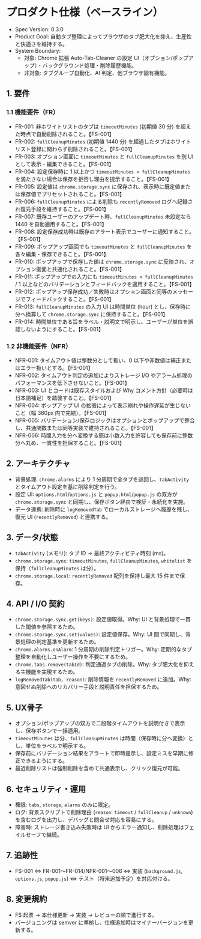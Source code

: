 # プロダクト仕様（ベースライン）
- Spec Version: 0.3.0
- Product Goal: 自動タブ整理によってブラウザのタブ肥大化を抑え、生産性と快適さを維持する。
- System Boundary:
  - 対象: Chrome 拡張 Auto-Tab-Cleaner の設定 UI（オプション/ポップアップ）・バックグラウンド処理・削除履歴機能。
  - 非対象: タブグループ自動化、AI 判定、他ブラウザ固有機能。

## 1. 要件
### 1.1 機能要件（FR）
- FR-001: 非ホワイトリストのタブは `timeoutMinutes` (初期値 30 分) を超えた時点で自動削除されること。【FS-001】
- FR-002: `fullCleanupMinutes` (初期値 1440 分) を超過したタブはホワイトリスト登録に関わらず削除されること。【FS-001】
- FR-003: オプション画面に `timeoutMinutes` と `fullCleanupMinutes` を別 UI として表示・編集できること。【FS-001】
- FR-004: 設定保存時に 1 以上かつ `timeoutMinutes < fullCleanupMinutes` を満たさない場合は保存を拒否し理由を提示すること。【FS-001】
- FR-005: 設定値は `chrome.storage.sync` に保存され、表示時に既定値または保存値でプリセットされること。【FS-001】
- FR-006: `fullCleanupMinutes` による削除も `recentlyRemoved` ログへ記録され復元手段を維持すること。【FS-001】
- FR-007: 既存ユーザーのアップデート時、`fullCleanupMinutes` 未設定なら 1440 を自動適用すること。【FS-001】
- FR-008: 設定保存成功時は既存のアラート表示でユーザーに通知すること。【FS-001】
- FR-009: ポップアップ画面でも `timeoutMinutes` と `fullCleanupMinutes` を各々編集・保存できること。【FS-001】
- FR-010: ポップアップで保存した値は `chrome.storage.sync` に反映され、オプション画面と共通化されること。【FS-001】
- FR-011: ポップアップでの入力にも `timeoutMinutes < fullCleanupMinutes` / 1 以上などのバリデーションとフィードバックを適用すること。【FS-001】
- FR-012: ポップアップ保存成功／失敗時はオプション画面と同等のメッセージでフィードバックすること。【FS-001】
- FR-013: `fullCleanupMinutes` の入力 UI は時間単位 (hour) とし、保存時に分へ換算して `chrome.storage.sync` に保持すること。【FS-001】
- FR-014: 時間単位である旨をラベル・説明文で明示し、ユーザーが単位を誤認しないようにすること。【FS-001】

### 1.2 非機能要件（NFR）
- NFR-001: タイムアウト値は整数分として扱い、0 以下や非数値は補正またはエラー扱いとする。【FS-001】
- NFR-002: タイムアウト判定の追加によりストレージ I/O やアラーム処理のパフォーマンスを低下させないこと。【FS-001】
- NFR-003: UI とコードは既存スタイルおよび Why コメント方針（必要時は日本語補足）を踏襲すること。【FS-001】
- NFR-004: ポップアップ UI の拡張によって表示崩れや操作遅延が生じないこと（幅 360px 内で完結）。【FS-001】
- NFR-005: バリデーション/保存ロジックはオプションとポップアップで整合し、共通関数または同等実装で維持されること。【FS-001】
- NFR-006: 時間入力を分へ変換する際は小数入力を許容しても保存前に整数分へ丸め、一貫性を担保すること。【FS-001】

## 2. アーキテクチャ
- 背景処理: `chrome.alarms` により 1 分周期で全タブを巡回し、`tabActivity` とタイムアウト設定を基に削除判定を行う。
- 設定 UI: `options.html`/`options.js` と `popup.html`/`popup.js` の双方が `chrome.storage.sync` と同期し、保存ボタン経由で検証・永続化を実施。
- データ連携: 削除時に `logRemovedTab` でローカルストレージへ履歴を残し、復元 UI (`recentlyRemoved`) と連携する。

## 3. データ/状態
- `tabActivity` (メモリ): タブ ID → 最終アクティビティ時刻 (ms)。
- `chrome.storage.sync`: `timeoutMinutes`, `fullCleanupMinutes`, `whitelist` を保持（`fullCleanupMinutes` は分）。
- `chrome.storage.local`: `recentlyRemoved` 配列を保持し最大 15 件まで保存。

## 4. API / I/O 契約
- `chrome.storage.sync.get(keys)`: 設定値取得。Why: UI と背景処理で一貫した閾値を参照するため。
- `chrome.storage.sync.set(values)`: 設定値保存。Why: UI 間で同期し、背景処理の判定基準を更新するため。
- `chrome.alarms.onAlarm`: 1 分周期の削除判定トリガー。Why: 定期的なタブ整理を自動化しユーザー操作を不要にするため。
- `chrome.tabs.remove(tabId)`: 判定通過タブの削除。Why: タブ肥大化を抑える主機能を実現するため。
- `logRemovedTab(tab, reason)`: 削除情報を `recentlyRemoved` に追加。Why: 意図せぬ削除へのリカバリー手段と説明責任を担保するため。

## 5. UX骨子
- オプション/ポップアップの双方で二段階タイムアウトを説明付きで表示し、保存ボタンで一括適用。
- `timeoutMinutes` は分、`fullCleanupMinutes` は時間（保存時に分へ変換）とし、単位をラベルで明示する。
- 保存前にバリデーション結果をアラートで即時提示し、設定ミスを早期に修正できるようにする。
- 最近削除リストは強制削除を含めて共通表示し、クリック復元が可能。

## 6. セキュリティ・運用
- 権限: `tabs`, `storage`, `alarms` のみに限定。
- ログ: 背景スクリプトで削除理由 (`reason`: `timeout` / `fullCleanup` / `unknown`) を含むログを出力し、デバッグと問合せ対応を容易にする。
- 障害時: ストレージ書き込み失敗時は UI からエラー通知し、削除処理はフェイルセーフで継続。

## 7. 追跡性
- FS-001 ⇔ FR-001〜FR-014/NFR-001〜006 ⇔ 実装 (`background.js`, `options.js`, `popup.js`) ⇔ テスト（将来追加予定）を対応付ける。

## 8. 変更規約
- FS 起票 → 本仕様更新 → 実装 → レビューの順で進行する。
- バージョニングは semver に準拠し、仕様追加時はマイナーバージョンを更新する。